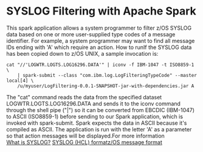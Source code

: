 # SYSLOG Filtering with Apache Spark

This spark application allows a system programmer to filter
z/OS SYSLOG data based on one or more user-supplied type codes of a message
identifier. For example, a system programmer may want to find all message IDs ending
with 'A' which require an action. How
to runIf
the SYSLOG data has been copied down to z/OS UNIX, a sample invocation is:

```
cat "//'LOGWTR.LOGTS.LOG16296.DATA'" | iconv -f IBM-1047 -t ISO8859-1 \
	| spark-submit --class "com.ibm.log.LogFilteringTypeCode" --master local[4] \
	/u/myuser/LogFiltering-0.0.1-SNAPSHOT-jar-with-dependencies.jar A
```

The
"cat" command reads the data from the specified dataset
LOGWTR.LOGTS.LOG16296.DATA and sends it to the iconv command through the shell
pipe ("|") so it can be converted from EBCDIC (IBM-1047) to ASCII
(ISO8859-1) before sending to our Spark application, which is invoked with
spark-submit. Spark expects the data in ASCII because it's compiled as ASCII.
The application is run with the letter 'A' as a parameter so that action
messages will be displayed.For
more information  
[What
is SYSLOG?](https://www.ibm.com/support/knowledgecenter/zosbasics/com.ibm.zos.zproblem/uslogs.htm) [SYSLOG
(HCL) format](http://publibfp.dhe.ibm.com/cgi-bin/bookmgr/BOOKS/a3208541/70.1.1?SHELF=&DT=20110522083237&CASE=)[z/OS
message format](https://www.ibm.com/support/knowledgecenter/SSLTBW_2.1.0/com.ibm.zos.v2r1.ieam100/msgfmt.htm)

